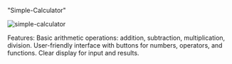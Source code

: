 "Simple-Calculator" 

![simple-calculator](https://github.com/Kalaiyarasan06/Simple-Calculator/assets/130954271/e45f3d7f-7fd9-486b-8db7-884640d8f32b)


Features:
Basic arithmetic operations: addition, subtraction, multiplication, division.
User-friendly interface with buttons for numbers, operators, and functions.
Clear display for input and results.
